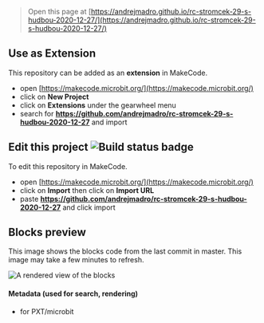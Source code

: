 
> Open this page at [https://andrejmadro.github.io/rc-stromcek-29-s-hudbou-2020-12-27/](https://andrejmadro.github.io/rc-stromcek-29-s-hudbou-2020-12-27/)

## Use as Extension

This repository can be added as an **extension** in MakeCode.

* open [https://makecode.microbit.org/](https://makecode.microbit.org/)
* click on **New Project**
* click on **Extensions** under the gearwheel menu
* search for **https://github.com/andrejmadro/rc-stromcek-29-s-hudbou-2020-12-27** and import

## Edit this project ![Build status badge](https://github.com/andrejmadro/rc-stromcek-29-s-hudbou-2020-12-27/workflows/MakeCode/badge.svg)

To edit this repository in MakeCode.

* open [https://makecode.microbit.org/](https://makecode.microbit.org/)
* click on **Import** then click on **Import URL**
* paste **https://github.com/andrejmadro/rc-stromcek-29-s-hudbou-2020-12-27** and click import

## Blocks preview

This image shows the blocks code from the last commit in master.
This image may take a few minutes to refresh.

![A rendered view of the blocks](https://github.com/andrejmadro/rc-stromcek-29-s-hudbou-2020-12-27/raw/master/.github/makecode/blocks.png)

#### Metadata (used for search, rendering)

* for PXT/microbit
<script src="https://makecode.com/gh-pages-embed.js"></script><script>makeCodeRender("{{ site.makecode.home_url }}", "{{ site.github.owner_name }}/{{ site.github.repository_name }}");</script>
